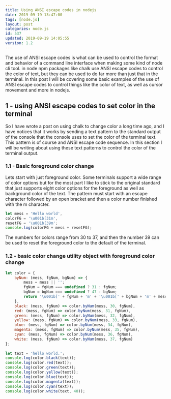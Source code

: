 ```yaml
---
title: Using ANSI escape codes in nodejs
date: 2019-09-19 13:47:00
tags: [node.js]
layout: post
categories: node.js
id: 537
updated: 2019-09-19 14:05:55
version: 1.2
---
```


The use of ANSI escape codes is what can be used to control the format and behavior of a command line interface when making some kind of node cli tool. in node npm packages like chalk use ANSI escape codes to control the color of text, but they can be used to do far more than just that in the terminal. In this post I will be covering some basic examples of the use of ANSI escape codes to control things like the color of text, as well as cursor movement and more in nodejs.

<!-- more -->

## 1 - using ANSI escape codes to set color in the terminal

So I have wrote a post on using chalk to change color a long time ago, and I have notices that it works by sending a text pattern to the standard output of the console that the console uses to set the color of the terminal text. This pattern is of course and ANSI escape code sequence. In this section I will be writing about using these text patterns to control the color of the terminal output.

### 1.1 - Basic foreground color change

Lets start with just foreground color. Some terminals support a wide range of color options but for the most part I like to stick to the original standard that just supports eight color options for the foreground as well as background color of the text. The pattern must start with an escape character followed by an open bracket and then a color number finished with the m character.

```js
let mess = 'Hello world',
colorFG = '\u001b[31m',
resetFG = '\u001b[39m';
console.log(colorFG + mess + resetFG);
```

The numbers for colors range from 30 to 37, and then the number 39 can be used to reset the foreground color to the default of the terminal.

### 1.2 - basic color change utility object with foreground color change

```js
let color = {
    byNum: (mess, fgNum, bgNum) => {
        mess = mess || '';
        fgNum = fgNum === undefined ? 31 : fgNum;
        bgNum = bgNum === undefined ? 47 : bgNum;
        return '\u001b[' + fgNum + 'm' + '\u001b[' + bgNum + 'm' + mess + '\u001b[39m\u001b[49m';
    },
    black: (mess, fgNum) => color.byNum(mess, 30, fgNum),
    red: (mess, fgNum) => color.byNum(mess, 31, fgNum),
    green: (mess, fgNum) => color.byNum(mess, 32, fgNum),
    yellow: (mess, fgNum) => color.byNum(mess, 33, fgNum),
    blue: (mess, fgNum) => color.byNum(mess, 34, fgNum),
    magenta: (mess, fgNum) => color.byNum(mess, 35, fgNum),
    cyan: (mess, fgNum) => color.byNum(mess, 36, fgNum),
    white: (mess, fgNum) => color.byNum(mess, 37, fgNum)
};
 
let text = 'hello world.';
console.log(color.black(text));
console.log(color.red(text));
console.log(color.green(text));
console.log(color.yellow(text));
console.log(color.blue(text));
console.log(color.magenta(text));
console.log(color.cyan(text));
console.log(color.white(text, 40));
```
